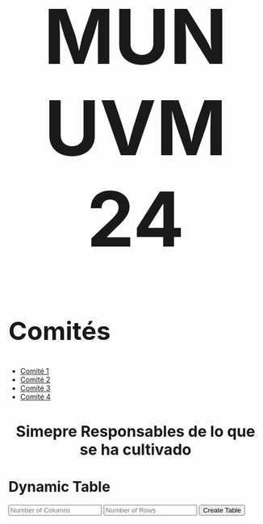 <html>
<head>
    <h1 style="text-align:center; font-size:150px;">MUN UVM 24</h1>
</head>
<body>
    <h2 style="text-align:left; font-size:50px;">Comités</h2>
    <ul>
        <li><a href="pagina_comite1.html">Comité 1</a></li>
        <li><a href="pagina_comite2.html">Comité 2</a></li>
        <li><a href="pagina_comite3.html">Comité 3</a></li>
        <li><a href="pagina_comite4.html">Comité 4</a></li>
    </ul>
</body>
<head>
<h3 style="text-align:center; font-size:30px;">Simepre Responsables de lo que se ha cultivado</h3>
</head>

<head>
  <title>Dynamic HTML Table with JavaScript</title>
  <link rel="stylesheet" href="styles.css">
</head>
<body>
  <div class="container">
    <h1>Dynamic Table</h1>
      <div class="input-container">
        <input type="number" id="columns" min="1" placeholder="Number of Columns">
        <input type="number" id="rows" min="1" placeholder="Number of Rows">
        <button onclick="createTable()">Create Table</button></div>
  <table id="myTable">
    <!-- Table will be dynamically generated here -->
  </table>
</div>
<script src="script.js"></script>
</body>
</html>
